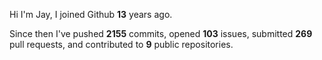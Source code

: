 Hi I'm Jay, I joined Github **13** years ago.

Since then I've pushed **2155** commits, opened **103** issues, submitted **269** pull requests, and contributed to **9** public repositories.
